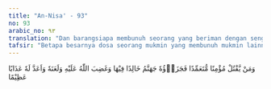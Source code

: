 ```yaml
---
title: "An-Nisa' - 93"
no: 93
arabic_no: ٩٣
translation: "Dan barangsiapa membunuh seorang yang beriman dengan sengaja, maka balasannya ialah neraka Jahanam, dia kekal di dalamnya. Allah murka kepadanya, dan melaknatnya serta menyediakan azab yang besar baginya."
tafsir: "Betapa besarnya dosa seorang mukmin yang membunuh mukmin lainnya dengan sengaja. Dalam permulaan ayat yang lalu disebutkan sebagai suatu perbuatan yang tidak layak bagi seorang yang beriman karena seharusnya imannya menghalanginya dari perbuatan tersebut. Maka ayat ini menyebutkan hukuman yang akan ditimpakan kepada mukmin yang membunuh mukmin yang lain dengan sengaja, sama dengan hukuman yang disediakan Allah swt untuk orang yang tidak beriman, sehingga seolah-olah si pembunuh tersebut disamakan dengan orang yang tidak beriman karena kejahatan yang dilakukannya sama sekali tidak layak bagi orang yang beriman.\n\nMenurut ayat ini, hukuman yang akan diterapkan untuknya ialah azab neraka yang kekal di dalamnya dan kemurkaan serta laknat Allah. Neraka Jahanam merupakan azab yang paling berat. Kekekalan seseorang dalam neraka menunjukkan bahwa Allah tidak menerima tobatnya. Sedang laknat Allah berarti dijauhkan dari rahmat-Nya selama-lamanya. Kemurkaan Allah kepada seseorang akan menjauhkannya dari keridaan-Nya, di samping itu masih disediakan pula untuknya azab yang besar yang tidak dijelaskan dalam ayat ini.\n\nPerlu diketahui, berbagai hukuman yang disebutkan dalam ayat ini diancamkan kepada si pembunuh mukmin, yang membunuh mukmin yang lain dengan sengaja, adalah merupakan azab ukhrawi, yaitu azab yang akan diterima di akhirat kelak. Sedang di dunia ini, berlaku hukuman duniawi yang dilakukan oleh pihak penguasa. Menurut peraturan yang telah ditentukan dalam agama, yaitu: apabila dalam sidang pengadilan seseorang telah terbukti bersalah, maka terhadapnya dijatuhkan dan dilaksanakan hukum kisas, yaitu pembalasan yang setimpal, nyawa dengan nyawa. Tetapi, apabila ahli waris dari yang terbunuh memberikan maaf dan tidak menghendaki pelaksanaan hukuman kisas terhadap si pembunuh, maka pihak si pembunuh diwajibkan membayar diat, yang harus dilaksanakan dengan cara yang baik. Artinya: harus dibayar oleh yang bersangkutan pada waktu dan dengan jumlah yang ditetapkan oleh pengadilan tanpa mengulur-ulur waktu. Sebaliknya pihak yang akan menerima harus bersabar sampai datangnya waktu yang telah ditetapkan dan tidak mendesak (lihat al-Baqarah/2:178).\n\nMengenai tobat si pembunuh menurut zahir ayat ini memang tidak diterima Allah swt, karena dalam ayat ini disebutkan bahwa ia kekal dalam neraka Jahanam, sedang orang yang diterima tobatnya oleh Tuhan tidak akan kekal dalam neraka. Mengenai masalah ini ada dua pendapat:\n\nPertama: Pendapat sebagian sahabat, antara lain Ibnu Abbas, mengatakan bahwa orang mukmin yang membunuh orang mukmin lain dengan sengaja tidak diterima tobatnya di sisi Allah Yang Maha Esa. Lain halnya dengan orang musyrik yang walaupun pada masa-masa musyriknya ia membunuh, tetapi ia berbuat demikian sebelum ia mendapat petunjuk dan belum mengetahui hukum-hukum Allah, maka perbuatan membunuhnya diampuni oleh Allah selama perbuatan itu tidak diulangi setelah masuk Islam. Tetapi apabila ia telah memperoleh petunjuk dan telah mengetahui hukum-hukum dan larangan-larangan agama, maka perbuatannya itu berarti meremehkan hukum Allah yang telah diketahuinya dengan baik, dan seolah-olah telah meninggalkan imannya. Maka wajar bila Allah tidak menerima tobatnya, sebaliknya Allah memberikan azab yang kekal dalam neraka Jahanam dan kemurkaan serta laknat-Nya.\n\nKedua: Pendapat sebagian ulama, si pembunuh walaupun ia membunuh mukmin lainnya dengan sengaja, namun bila ia bertobat maka tobatnya masih diterima Allah, sebab Allah telah menjelaskan bahwa hanya dosa syiriklah yang tidak diampuni-Nya. Adapun dosa-dosa selain syirik masih dapat diampuni bagi orang-orang yang dikehendaki-Nya. Allah berfirman:\n\nSesungguhnya Allah tidak akan mengampuni (dosa) karena mempersekutukan-Nya (syirik), dan Dia mengampuni apa (dosa) yang selain (syirik) itu bagi siapa yang Dia kehendaki. Barang siapa mempersekutukan Allah, maka sungguh, dia telah berbuat dosa yang besar. (an-Nisa/4:48).\n\nJika Allah dapat menerima tobat seorang yang dahulunya musyrik yang melakukan pembunuhan dan perzinaan, kemudian ia masuk Islam dan bertobat serta senantiasa melakukan amal-amal saleh dan menjauhi perbuatan jahat, mengapa tobat seorang mukmin yang melakukan satu kali pembunuhan saja tidak dapat diterima Allah? Apakah tidak mungkin bahwa setelah melaksanakan pembunuhan itu yang mungkin karena disebabkan dorongan emosi yang meluap-luap, ia sadar akan kesalahannya dan mengetahui betapa besar dosanya dan betapa berat azab yang akan diterimanya, lalu ia bertobat kepada Allah dan menjauhi segala macam kejahatan, serta mengerjakan amal-amal saleh dengan tekun?\n\nAdapun orang-orang yang mengaku mukmin, tetapi ia senantiasa bergelimang dalam perbuatan dosa dan membunuh orang-orang mukmin yang lain yang dianggapnya sebagai musuh-musuhnya, atau karena ingin menguasai harta benda, maka orang-orang semacam ini tidak diterima tobatnya di sisi Allah dan selayaknyalah mereka menerima azab neraka dan kekal di dalamnya serta ditimpa kemurkaan dan laknat Allah jika mereka tidak bertobat sebelum ajalnya."
---
```


وَمَنْ يَّقْتُلْ مُؤْمِنًا مُّتَعَمِّدًا فَجَزَاۤؤُهٗ جَهَنَّمُ خَالِدًا فِيْهَا وَغَضِبَ اللّٰهُ عَلَيْهِ وَلَعَنَهٗ وَاَعَدَّ لَهٗ عَذَابًا عَظِيْمًا 
